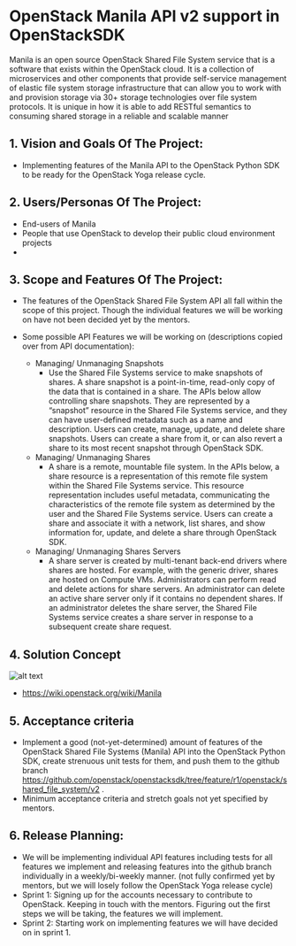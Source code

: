 #  OpenStack Manila API v2 support in OpenStackSDK
Manila is an open source OpenStack Shared File System service that is a software that exists within the OpenStack cloud. It is a collection of microservices and other components that provide self-service management of elastic file system storage infrastructure that can allow you to work with and provision storage via 30+ storage technologies over file system protocols. It is unique in how it is able to add RESTful semantics to consuming shared storage in a reliable and scalable manner
## 1.   Vision and Goals Of The Project:
- Implementing features of the Manila API to the OpenStack Python SDK to be ready for the OpenStack Yoga release cycle.

## 2. Users/Personas Of The Project:
- End-users of Manila
- People that use OpenStack to develop their public cloud environment projects
- 

## 3.   Scope and Features Of The Project:
- The features of the OpenStack Shared File System API all fall within the scope of this project. Though the individual features we will be working on have not been decided yet by the mentors.
- Some possible API Features we will be working on (descriptions copied over from API documentation):

  - Managing/ Unmanaging Snapshots
    - Use the Shared File Systems service to make snapshots of shares. A share snapshot is a point-in-time, read-only copy of the data that is contained in a share. The APIs below allow controlling share snapshots. They are represented by a “snapshot” resource in the Shared File Systems service, and they can have user-defined metadata such as a name and description.
Users can create, manage, update, and delete share snapshots. Users can create a share from it, or can also revert a share to its most recent snapshot through OpenStack SDK.
  - Managing/ Unmanaging Shares
    - A share is a remote, mountable file system. In the APIs below, a share resource is a representation of this remote file system within the Shared File Systems service. This resource representation includes useful metadata, communicating the characteristics of the remote file system as determined by the user and the Shared File Systems service.
Users can create a share and associate it with a network, list shares, and show information for, update, and delete a share through OpenStack SDK.
  - Managing/ Unmanaging Shares Servers
    - A share server is created by multi-tenant back-end drivers where shares are hosted. For example, with the generic driver, shares are hosted on Compute VMs.
Administrators can perform read and delete actions for share servers. An administrator can delete an active share server only if it contains no dependent shares. If an administrator deletes the share server, the Shared File Systems service creates a share server in response to a subsequent create share request.

## 4. Solution Concept
![alt text](https://wiki.openstack.org/w/images/4/43/Shares_Service.png)
- https://wiki.openstack.org/wiki/Manila 

## 5. Acceptance criteria
- Implement a good (not-yet-determined) amount of features of the OpenStack Shared File Systems (Manila) API into the OpenStack Python SDK, create strenuous unit tests for them, and push them to the github branch https://github.com/openstack/openstacksdk/tree/feature/r1/openstack/shared_file_system/v2 .
- Minimum acceptance criteria and stretch goals not yet specified by mentors.

## 6.  Release Planning:
- We will be implementing individual API features including tests for all features we implement and releasing features into the github branch individually in a weekly/bi-weekly manner. (not fully confirmed yet by mentors, but we will losely follow the OpenStack Yoga release cycle)
- Sprint 1: Signing up for the accounts necessary to contribute to OpenStack. Keeping in touch with the mentors. Figuring out the first steps we will be taking, the features we will implement.
- Sprint 2: Starting work on implementing features we will have decided on in sprint 1.


